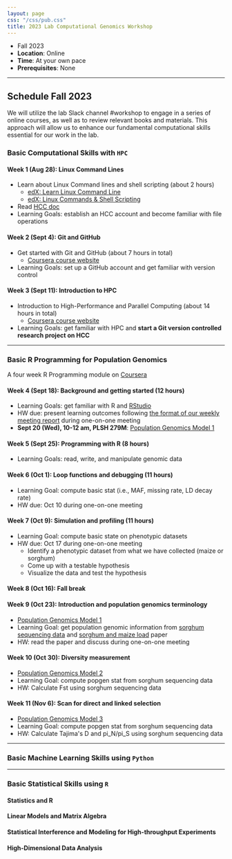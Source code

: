 ```yaml
---
layout: page
css: "/css/pub.css"
title: 2023 Lab Computational Genomics Workshop
---  
```



- Fall 2023
- **Location**: Online
- **Time**: At your own pace
- **Prerequisites**: None

--------------------

## Schedule Fall 2023

We will utilize the lab Slack channel #workshop to engage in a series of online courses, as well as to review relevant books and materials. This approach will allow us to enhance our fundamental computational skills essential for our work in the lab.

### Basic Computational Skills with `HPC`

#### Week 1 (Aug 28): Linux Command Lines
- Learn about Linux Command lines and shell scripting (about 2 hours)
  - [edX: Learn Linux Command Line](https://www.edx.org/learn/computer-programming/edx-try-it-learn-linux-command-line?index=product&queryID=647e638ac5fe8dfcc9aa9d7a1395004d&position=3&linked_from=autocomplete&c=autocomplete)
  - [edX: Linux Commands & Shell Scripting](https://www.edx.org/learn/linux/ibm-linux-commands-shell-scripting?index=product&queryID=c7d2890385fe4e47604518e30d546a8c&position=5&linked_from=autocomplete&c=autocomplete)
- Read [HCC doc](https://hcc.unl.edu/docs/) 
- Learning Goals: establish an HCC account and become familiar with file operations  


#### Week 2 (Sept 4): Git and GitHub
- Get started with Git and GitHub (about 7 hours in total)
  - [Coursera course website](https://www.coursera.org/learn/getting-started-with-git-and-github?specialization=ibm-backend-development&utm_medium=sem&utm_source=gg&utm_campaign=B2C_NAMER_ibm-backend-development_ibm_FTCOF_professional-certificates_country-US-country-CA&campaignid=19973760166&adgroupid=146696810063&device=c&keyword=&matchtype=&network=g&devicemodel=&adposition=&creativeid=654910474289&hide_mobile_promo&gclid=Cj0KCQjw3JanBhCPARIsAJpXTx46wfzFgCTqpnJkOuPP3V9QxyYosxbmAvUb-0clHlbledic_So4tTYaAnvDEALw_wcB)
- Learning Goals: set up a GitHub account and get familiar with version control

#### Week 3 (Sept 11): Introduction to HPC
- Introduction to High-Performance and Parallel Computing (about 14 hours in total)
  - [Coursera course website](https://www.coursera.org/learn/introduction-high-performance-computing#modules)
- Learning Goals: get familiar with HPC and __start a Git version controlled research project on HCC__

------
### Basic R Programming for Population Genomics

A four week R Programming module on [Coursera](https://www.coursera.org/learn/r-programming#modules)

#### Week 4 (Sept 18): Background and getting started (12 hours)
- Learning Goals: get familiar with R and [RStudio](https://posit.co/downloads/)
- HW due: present learning outcomes following [the format of our weekly meeting report](https://jyanglab.com/2019-12-04-weekly-report/) during one-on-one meeting
- __Sept 20 (Wed), 10-12 am, PLSH 279M__: [Population Genomics Model 1](https://jyanglab.com/slides/2023-module/week1/w1.html#1) 

#### Week 5 (Sept 25): Programming with R (8 hours)
- Learning Goals: read, write, and manipulate genomic data

#### Week 6 (Oct 1): Loop functions and debugging (11 hours)
- Learning Goal: compute basic stat (i.e., MAF, missing rate, LD decay rate)
- HW due: Oct 10 during one-on-one meeting

#### Week 7 (Oct 9): Simulation and profiling (11 hours)
- Learning Goal: compute basic state on phenotypic datasets
- HW due: Oct 17 during one-on-one meeting
  - Identify a phenotypic dataset from what we have collected (maize or sorghum)
  - Come up with a testable hypothesis
  - Visualize the data and test the hypothesis

#### Week 8 (Oct 16): Fall break

#### Week 9 (Oct 23): Introduction and population genomics terminology
- [Population Genomics Model 1](https://jyanglab.com/slides/2023-module/week1/w1.html#1)
- Learning Goal: get population genomic information from [sorghum sequencing data](https://onlinelibrary.wiley.com/doi/10.1111/tpj.15853) and [sorghum and maize load](https://www.nature.com/articles/s41477-020-00834-5) paper
- HW: read the paper and discuss during one-on-one meeting 

#### Week 10 (Oct 30): Diversity measurement
- [Population Genomics Model 2](https://jyanglab.com/slides/2023-module/week2/w2.html#1)
- Learning Goal: compute popgen stat from sorghum sequencing data
- HW: Calculate Fst using sorghum sequencing data

#### Week 11 (Nov 6): Scan for direct and linked selection
- [Population Genomics Model 3](https://jyanglab.com/slides/2023-module/week3/w3.html#1)
- Learning Goal: compute popgen stat from sorghum sequencing data
- HW: Calculate Tajima's D and pi_N/pi_S using sorghum sequencing data

-------------

### Basic Machine Learning Skills using `Python`


-------------

### Basic Statistical Skills using `R`

#### Statistics and R

####  Linear Models and Matrix Algebra

#### Statistical Interference and Modeling for High-throughput Experiments

#### High-Dimensional Data Analysis



